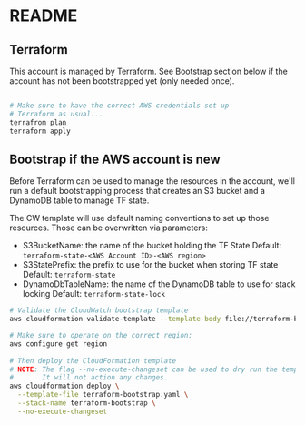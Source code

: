 # README


## Terraform

This account is managed by Terraform. 
See Bootstrap section below if the account has not been bootstrapped yet (only needed once).


```bash

# Make sure to have the correct AWS credentials set up
# Terraform as usual...
terrafrom plan
terraform apply
```


## Bootstrap if the AWS account is new

Before Terraform can be used to manage the resources in the account, we'll run a default bootstrapping process that creates an S3 bucket and a DynamoDB table to manage TF state.

The CW template will use default naming conventions to set up those resources. Those can be overwritten via parameters:

- S3BucketName: the name of the bucket holding the TF State
	Default: `terraform-state-<AWS Account ID>-<AWS region>`
- S3StatePrefix: the prefix to use for the bucket when storing TF state
	Default: `terraform-state`
- DynamoDbTableName: the name of the DynamoDB table to use for stack locking
	Default: `terraform-state-lock`



```bash
# Validate the CloudWatch bootstrap template
aws cloudformation validate-template --template-body file://terraform-bootstrap.yaml

# Make sure to operate on the correct region:
aws configure get region
 
# Then deploy the CloudFormation template 
# NOTE: The flag --no-execute-changeset can be used to dry run the template. 
#       It will not action any changes.
aws cloudformation deploy \
  --template-file terraform-bootstrap.yaml \
  --stack-name terraform-bootstrap \
  --no-execute-changeset
```
